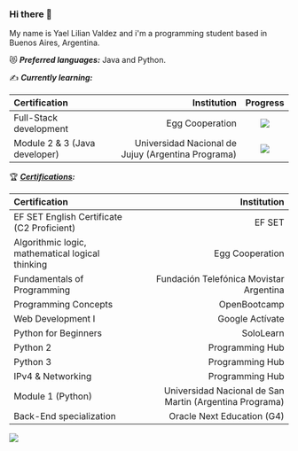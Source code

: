### Hi there 👋
My name is Yael Lilian Valdez and i'm a programming student based in Buenos Aires, Argentina.


:heart_eyes_cat: ***Preferred languages:*** Java and Python.


:writing_hand: ***Currently learning:***

| Certification                                    |                                             Institution | Progress                          |
| :----------------------------------------------- | ------------------------------------------------------: | :-------------------------------: |
| Full-Stack development                           |                                         Egg Cooperation | ![](https://geps.dev/progress/45?dangerColor=77DD77&warningColor=77DD77&successColor=77DD77) |
| Module 2 & 3 (Java developer)                    |      Universidad Nacional de Jujuy (Argentina Programa) | ![](https://geps.dev/progress/32?dangerColor=77DD77&warningColor=77DD77&successColor=77DD77) |



:trophy: ***[Certifications](https://www.linkedin.com/in/valdezyael/details/certifications/):***

| Certification                                    |                                             Institution |
| :----------------------------------------------- | ------------------------------------------------------: |
| EF SET English Certificate (C2 Proficient)       |                                                  EF SET |      
| Algorithmic logic, mathematical logical thinking |                                         Egg Cooperation |                                         
| Fundamentals of Programming                      |                 Fundación Telefónica Movistar Argentina |
| Programming Concepts                             |                                            OpenBootcamp |
| Web Development I                                |                                         Google Actívate |
| Python for Beginners                             |                                               SoloLearn |
| Python 2                                         |                                         Programming Hub |
| Python 3                                         |                                         Programming Hub |
| IPv4 & Networking                                |                                         Programming Hub |
| Module 1 (Python)                                | Universidad Nacional de San Martin (Argentina Programa) |
| Back-End specialization                          |                              Oracle Next Education (G4) |


![](https://komarev.com/ghpvc/?username=katheprc&color=blueviolet&style=for-the-badge&label=¬u¬) 
